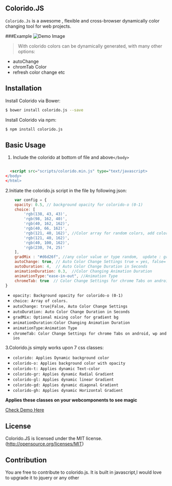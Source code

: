 ## Colorido.JS


`Colorido.Js` is a awesome , flexible and cross-browser dynamically color changing tool for web projects. 

###Example
![Demo Image](https://s32.postimg.org/bpfu6yodh/output_Hi_Dpw_G.gif)
>With colorido colors can be dynamically generated, with many other options:
* autoChange 
* chromTab Color 
* refresh color change etc

## Installation

Install Colorido via Bower:

```bash
$ bower install colorido.js --save
```
Install Colorido via npm:

```bash
$ npm install colorido.js 
```

## Basic Usage

1. Include the colorido at bottom of file and above`</body>`

  ```html
  
    <script src="scripts/colorido.min.js" type="text/javascript>
  </body>
  </html>
  ```
  
2.Initiate the colorido.js script in the file by following json:
 
```javascript
    var config = {
	opacity: 0.5, // background opacity for colorido-o (0-1)
	choice: [
		'rgb(138, 43, 43)',
		'rgb(98, 162, 40)',
		'rgb(40, 162, 162)', 
		'rgb(40, 66, 162)', 
		'rgb(121, 40, 162)', //Color array for random colors, add color in rgb for more
		'rgb(121, 40, 162)', 
		'rgb(40, 100, 162)', 
		'rgb(230, 74, 25)'
	], 
	gradMix : "#d6d26f", //any color value or type random,  update : grad mix color
	autoChange: true, // Auto Color Change Settings true = yes, false= no
	autoDuration: 4,  // Auto Color Change Duration in Seconds
	animationDuration: 0.3,  //Color Changing Animation Duration
	animationType:"ease-in-out", //Animation Type
	chromeTab: true  // Color Change Settings for chrome Tabs on android, wp and ios
}
```
* `opacity: Background opacity for colorido-o (0-1)`
* `choice: Array of colors.`
* `autoChange: true|False, Auto Color Change Settings` 
* `autoDuration: Auto Color Change Duration in Seconds`
* `gradMix: Optional mixing color for gradient bg`
* `animationDuration:Color Changing Animation Duration`
* `animationType:Animation Type`
* `chromeTab: Color Change Settings for chrome Tabs on android, wp and ios`

3.Colorido.js simply works upon 7 css classes:
* `colorido: Applies Dynamic background color`
* `colorido-o: Applies background color with opacity`
* `colorido-t: Applies dynamic Text-color`
* `colorido-gr: Applies dynamic Radial Gradient`
* `colorido-gl: Applies dynamic linear Gradient`
* `colorido-gd: Applies dynamic diagonal Gradient`
* `colorido-gh: Applies dynamic Horizontal Gradient`

**Applies these classes on your webcomponents to see magic**


[Check Demo Here](https://parassharmaa.github.io/Colorido.JS/)


## License
Colorido.JS is licensed under the MIT license. (http://opensource.org/licenses/MIT)

## Contribution
You are free to contribute to colorido.js. It is built in javascript,I would love to upgrade it to jquery or any other
